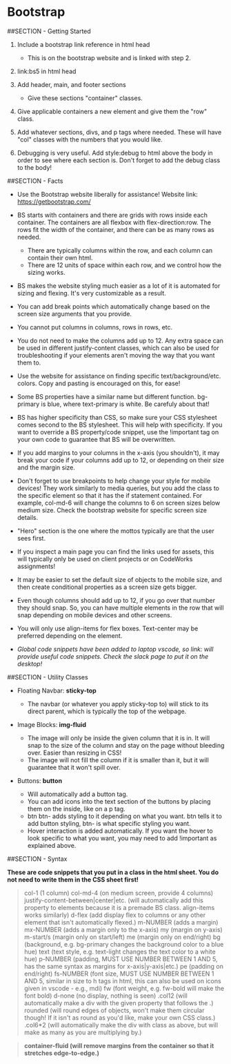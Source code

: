 # Bootstrap

##SECTION - Getting Started

1. Include a bootstrap link reference in html head
    - This is on the bootstrap website and is linked with step 2.

2. link:bs5 in html head

3. Add header, main, and footer sections
    - Give these sections "container" classes.

4. Give applicable containers a new element and give them the "row" class.

5. Add whatever sections, divs, and p tags where needed. These will have "col" classes with the numbers that you would like.

6. Debugging is very useful. Add style:debug to html above the body in order to see where each section is. Don't forget to add the debug class to the body!



##SECTION - Facts

- Use the Bootstrap website liberally for assistance! Website link: https://getbootstrap.com/

- BS starts with containers and there are grids with rows inside each container. The containers are all flexbox with flex-direction:row. The rows fit the width of the container, and there can be as many rows as needed. 
    - There are typically columns within the row, and each column can contain their own html.
    - There are 12 units of space within each row, and we control how the sizing works.

- BS makes the website styling much easier as a lot of it is automated for sizing and flexing. It's very customizable as a result.

- You can add break points which automatically change based on the screen size arguments that you provide.

- You cannot put columns in columns, rows in rows, etc.

- You do not need to make the columns add up to 12. Any extra space can be used in different justify-content classes, which can also be used for troubleshooting if your elements aren't moving the way that you want them to.

- Use the website for assistance on finding specific text/background/etc. colors. Copy and pasting is encouraged on this, for ease!

- Some BS properties have a similar name but different function. bg-primary is blue, where text-primary is white. Be carefuly about that!

- BS has higher specificity than CSS, so make sure your CSS stylesheet comes second to the BS stylesheet. This will help with specificity. If you want to override a BS property/code snippet, use the !important tag on your own code to guarantee that BS will be overwritten.

- If you add margins to your columns in the x-axis (you shouldn't), it may break your code if your columns add up to 12, or depending on their size and the margin size.

- Don't forget to use breakpoints to help change your style for mobile devices! They work similarly to media queries, but you add the class to the specific element so that it has the if statement contained. For example, col-md-6 will change the columns to 6 on screen sizes below medium size. Check the bootstrap website for specific screen size details.

- "Hero" section is the one where the mottos typically are that the user sees first.

- If you inspect a main page you can find the links used for assets, this will typically only be used on client projects or on CodeWorks assignments!

- It may be easier to set the default size of objects to the mobile size, and then create conditional properties as a screen size gets bigger.

- Even though columns should add up to 12, if you go over that number they should snap. So, you can have multiple elements in the row that will snap depending on mobile devices and other screens.

- You will only use align-items for flex boxes. Text-center may be preferred depending on the element.

- _Global code snippets have been added to laptop vscode, so link: will provide useful code snippets. Check the slack page to put it on the desktop!_



##SECTION - Utility Classes

- Floating Navbar: **sticky-top**
    - The navbar (or whatever you apply sticky-top to) will stick to its direct parent, which is typically the top of the webpage.

- Image Blocks: **img-fluid**
    - The image will only be inside the given column that it is in. It will snap to the size of the column and stay on the page without bleeding over. Easier than resizing in CSS!
    - The image will not fill the column if it is smaller than it, but it will guarantee that it won't spill over.

- Buttons: **button** 
    - Will automatically add a button tag.
    - You can add icons into the text section of the buttons by placing them on the inside, like on a p tag. 
    - btn btn- adds styling to it depending on what you want. btn tells it to add button styling, btn- is what specific styling you want.
    - Hover interaction is added automatically. If you want the hover to look specific to what you want, you may need to add !important as explained above.


##SECTION - Syntax

**These are code snippets that you put in a class in the html sheet. You do not need to write them in the CSS sheet first!**

> col-1 (1 column)
> col-md-4 (on medium screen, provide 4 columns)
> justify-content-between|center|etc. (will automatically add this property to elements because it is a premade BS class. align-items works similarly)
> d-flex (add display flex to columns or any other element that isn't automatically flexed.)
> m-NUMBER (adds a margin)
> mx-NUMBER (adds a margin only to the x-axis)
> my (margin on y-axis)
> m-start/s (margin only on start/left)
> me (margin only on end/right)
> bg (background, e.g. bg-primary changes the background color to a blue hue)
> text (text style, e.g. text-light changes the text color to a white hue)
> p-NUMBER (padding, MUST USE NUMBER BETWEEN 1 AND 5, has the same syntax as margins for x-axis|y-axis|etc.)
> pe (padding on end/right)
> fs-NUMBER (font size, MUST USE NUMBER BETWEEN 1 AND 5, similar in size to h tags in html, this can also be used on icons given in vscode - e.g., mdi)
> fw (font weight, e.g. fw-bold will make the font bold)
> d-none (no display, nothing is seen)
> .col12 (will automatically make a div with the given property that follows the .)
> rounded (will round edges of objects, won't make them circular though! If it isn't as round as you'd like, make your own CSS class.)
> .col6*2 (will automatically make the div with class as above, but will make as many as you are multiplying by.)

> **container-fluid (will remove margins from the container so that it stretches edge-to-edge.)**